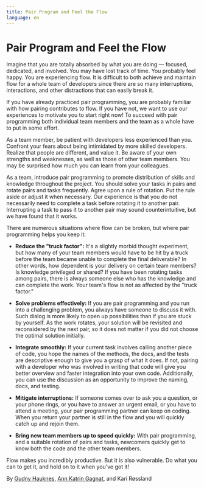 ```yaml
---
title: Pair Program and Feel the Flow
language: en
---
```


# Pair Program and Feel the Flow

Imagine that you are totally absorbed by what you are doing — focused, dedicated, and involved. You may have lost track of time. You probably feel happy. You are experiencing flow. It is difficult to both achieve and maintain flow for a whole team of developers since there are so many interruptions, interactions, and other distractions that can easily break it.

If you have already practiced pair programming, you are probably familiar with how pairing contributes to flow. If you have not, we want to use our experiences to motivate you to start right now! To succeed with pair programming both individual team members and the team as a whole have to put in some effort.

As a team member, be patient with developers less experienced than you. Confront your fears about being intimidated by more skilled developers. Realize that people are different, and value it. Be aware of your own strengths and weaknesses, as well as those of other team members. You may be surprised how much you can learn from your colleagues.

As a team, introduce pair programming to promote distribution of skills and knowledge throughout the project. You should solve your tasks in pairs and rotate pairs and tasks frequently. Agree upon a rule of rotation. Put the rule aside or adjust it when necessary. Our experience is that you do not necessarily need to complete a task before rotating it to another pair. Interrupting a task to pass it to another pair may sound counterintuitive, but we have found that it works.

There are numerous situations where flow can be broken, but where pair programming helps you keep it:

- **Reduce the "truck factor":** It's a slightly morbid thought experiment, but how many of your team members would have to be hit by a truck before the team became unable to complete the final deliverable? In other words, how dependent is your delivery on certain team members? Is knowledge privileged or shared? If you have been rotating tasks among pairs, there is always someone else who has the knowledge and can complete the work. Your team's flow is not as affected by the "truck factor."

- **Solve problems effectively:** If you are pair programming and you run into a challenging problem, you always have someone to discuss it with. Such dialog is more likely to open up possibilities than if you are stuck by yourself. As the work rotates, your solution will be revisited and reconsidered by the next pair, so it does not matter if you did not choose the optimal solution initially.

- **Integrate smoothly:** If your current task involves calling another piece of code, you hope the names of the methods, the docs, and the tests are descriptive enough to give you a grasp of what it does. If not, pairing with a developer who was involved in writing that code will give you better overview and faster integration into your own code. Additionally, you can use the discussion as an opportunity to improve the naming, docs, and testing.

- **Mitigate interruptions:** If someone comes over to ask you a question, or your phone rings, or you have to answer an urgent email, or you have to attend a meeting, your pair programming partner can keep on coding. When you return your partner is still in the flow and you will quickly catch up and rejoin them.

- **Bring new team members up to speed quickly:** With pair programming, and a suitable rotation of pairs and tasks, newcomers quickly get to know both the code and the other team members.

Flow makes you incredibly productive. But it is also vulnerable. Do what you can to get it, and hold on to it when you've got it!

By [Gudny Hauknes](http://programmer.97things.oreilly.com/wiki/index.php/Gudny_Hauknes), [Ann Katrin Gagnat](http://programmer.97things.oreilly.com/wiki/index.php/Ann_Katrin_Gagnat), and Kari Røssland